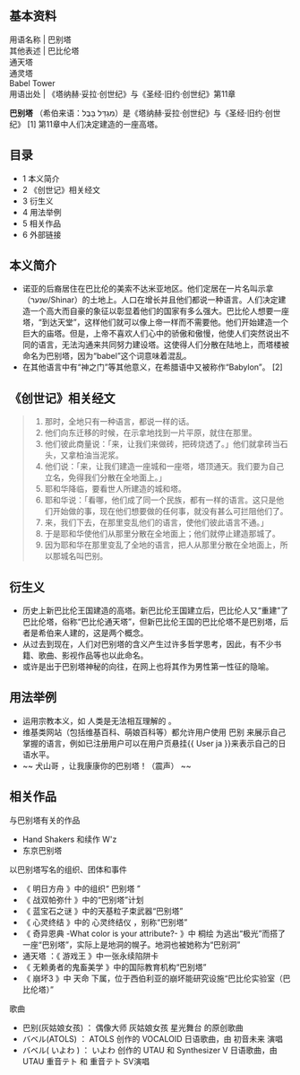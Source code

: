 **基本资料**  
---  
用语名称  |  巴别塔   
其他表述  |  巴比伦塔   
通天塔  
通灵塔  
Babel Tower  
用语出处  |  《塔纳赫·妥拉·创世纪》与《圣经·旧约·创世纪》第11章   
  
**巴别塔** （希伯来语：מִגְדַּל בָּבֶל）是《塔纳赫·妥拉·创世纪》与《圣经·旧约·创世纪》  [1]
第11章中人们决定建造的一座高塔。

##  目录

  * 1  本义简介 
  * 2  《创世记》相关经文 
  * 3  衍生义 
  * 4  用法举例 
  * 5  相关作品 
  * 6  外部链接 

##  本义简介

  * 诺亚的后裔居住在巴比伦的美索不达米亚地区。他们定居在一片名叫示拿（שנער/Shinar）的土地上。人口在增长并且他们都说一种语言。人们决定建造一个高大而自豪的象征以彰显着他们的国家有多么强大。巴比伦人想要一座塔，“到达天堂”，这样他们就可以像上帝一样而不需要他。他们开始建造一个巨大的庙塔。但是，上帝不喜欢人们心中的骄傲和傲慢，他使人们突然说出不同的语言，无法沟通来共同努力建设塔。这使得人们分散在陆地上，而塔楼被命名为巴别塔，因为“babel”这个词意味着混乱。 
  * 在其他语言中有“神之门”等其他意义，在希腊语中又被称作“Babylon”。  [2] 

##  《创世记》相关经文

>   1. 那时，全地只有一种语言，都说一样的话。
>   2. 他们向东迁移的时候，在示拿地找到一片平原，就住在那里。
>   3. 他们彼此商量说：「来，让我们来做砖，把砖烧透了。」他们就拿砖当石头，又拿柏油当泥浆。
>   4. 他们说：「来，让我们建造一座城和一座塔，塔顶通天。我们要为自己立名，免得我们分散在全地面上。」
>   5. 耶和华降临，要看世人所建造的城和塔。
>   6. 耶和华说：「看哪，他们成了同一个民族，都有一样的语言。这只是他们开始做的事，现在他们想要做的任何事，就没有甚么可拦阻他们了。
>   7. 来，我们下去，在那里变乱他们的语言，使他们彼此语言不通。」
>   8. 于是耶和华使他们从那里分散在全地面上；他们就停止建造那城了。
>   9. 因为耶和华在那里变乱了全地的语言，把人从那里分散在全地面上，所以那城名叫巴别。
>

##  衍生义

  * 历史上新巴比伦王国建造的高塔。新巴比伦王国建立后，巴比伦人又“重建”了巴比伦塔，俗称“巴比伦通天塔”，但新巴比伦王国的巴比伦塔不是巴别塔，后者是希伯来人建的，这是两个概念。 
  * 从过去到现在，人们对巴别塔的含义产生过许多哲学思考，因此，有不少书籍、歌曲、影视作品等也以此命名。 
  * 或许是出于巴别塔神秘的向往，在网上也将其作为男性第一性征的隐喻。 

##  用法举例

  * 运用宗教本义，如  人类是无法相互理解的  。 
  * 维基类网站（包括维基百科、萌娘百科等）都允许用户使用  巴别  来展示自己掌握的语言，例如已注册用户可以在用户页悬挂{{  User ja  }}来表示自己的日语水平。 
  * ~~ 犬山哥  ，让我康康你的巴别塔！（震声） ~~

##  相关作品

与巴别塔有关的作品

  * Hand Shakers  和续作  W'z 
  * 东京巴别塔 

以巴别塔写名的组织、团体和事件

  * 《  明日方舟  》中的组织“  巴别塔  ” 
  * 《  战双帕弥什  》中的“巴别塔”计划 
  * 《  蓝宝石之谜  》中的天基粒子束武器“巴别塔” 
  * 《  心灵终结  》中的  心灵终结仪  ，别称“巴别塔” 
  * 《  奇异恩典 -What color is your attribute?-  》中  桐绘  为逃出“极光”而搭了一座“巴别塔”，实际上是地洞的幌子。地洞也被她称为“巴别洞” 
  * 通天塔  ：《  游戏王  》中一张永续陷阱卡 
  * 《  无赖勇者的鬼畜美学  》中的国际教育机构“巴别塔” 
  * 《  崩坏3  》中  天命  下属，位于西伯利亚的崩坏能研究设施“巴比伦实验室（巴比伦塔）” 

歌曲

  * 巴别(灰姑娘女孩)  ：  偶像大师 灰姑娘女孩 星光舞台  的原创歌曲 
  * バベル(ATOLS)  ：  ATOLS  创作的  VOCALOID  日语歌曲，由  初音未来  演唱 
  * バベル(  いよわ  )  ：  いよわ  创作的  UTAU  和  Synthesizer V  日语歌曲，由UTAU  重音テト  和  重音テト  SV演唱 